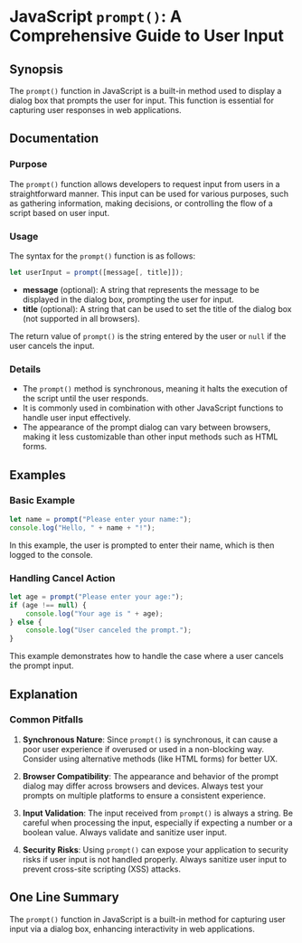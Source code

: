 <!--
Meta Description: # JavaScript `prompt()`: A Comprehensive Guide to User Input ## Synopsis The `prompt()` function in JavaScript is a built-in method used to display a ...
Meta Keywords: prompt, user, input, javascript, dialog
-->

# JavaScript `prompt()`: A Comprehensive Guide to User Input

## Synopsis
The `prompt()` function in JavaScript is a built-in method used to display a dialog box that prompts the user for input. This function is essential for capturing user responses in web applications.

## Documentation

### Purpose
The `prompt()` function allows developers to request input from users in a straightforward manner. This input can be used for various purposes, such as gathering information, making decisions, or controlling the flow of a script based on user input.

### Usage
The syntax for the `prompt()` function is as follows:

```javascript
let userInput = prompt([message[, title]]);
```

- **message** (optional): A string that represents the message to be displayed in the dialog box, prompting the user for input.
- **title** (optional): A string that can be used to set the title of the dialog box (not supported in all browsers).

The return value of `prompt()` is the string entered by the user or `null` if the user cancels the input.

### Details
- The `prompt()` method is synchronous, meaning it halts the execution of the script until the user responds.
- It is commonly used in combination with other JavaScript functions to handle user input effectively.
- The appearance of the prompt dialog can vary between browsers, making it less customizable than other input methods such as HTML forms.

## Examples

### Basic Example
```javascript
let name = prompt("Please enter your name:");
console.log("Hello, " + name + "!");
```
In this example, the user is prompted to enter their name, which is then logged to the console.

### Handling Cancel Action
```javascript
let age = prompt("Please enter your age:");
if (age !== null) {
    console.log("Your age is " + age);
} else {
    console.log("User canceled the prompt.");
}
```
This example demonstrates how to handle the case where a user cancels the prompt input.

## Explanation

### Common Pitfalls
1. **Synchronous Nature**: Since `prompt()` is synchronous, it can cause a poor user experience if overused or used in a non-blocking way. Consider using alternative methods (like HTML forms) for better UX.
   
2. **Browser Compatibility**: The appearance and behavior of the prompt dialog may differ across browsers and devices. Always test your prompts on multiple platforms to ensure a consistent experience.

3. **Input Validation**: The input received from `prompt()` is always a string. Be careful when processing the input, especially if expecting a number or a boolean value. Always validate and sanitize user input.

4. **Security Risks**: Using `prompt()` can expose your application to security risks if user input is not handled properly. Always sanitize user input to prevent cross-site scripting (XSS) attacks.

## One Line Summary
The `prompt()` function in JavaScript is a built-in method for capturing user input via a dialog box, enhancing interactivity in web applications.